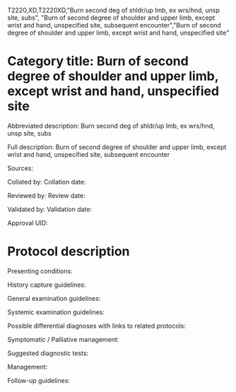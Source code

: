T2220,XD,T2220XD,"Burn second deg of shldr/up lmb, ex wrs/hnd, unsp site, subs", "Burn of second degree of shoulder and upper limb, except wrist and hand, unspecified site, subsequent encounter","Burn of second degree of shoulder and upper limb, except wrist and hand, unspecified site"
# Category title: Burn of second degree of shoulder and upper limb, except wrist and hand, unspecified site

Abbreviated description: Burn second deg of shldr/up lmb, ex wrs/hnd, unsp site, subs

Full description: Burn of second degree of shoulder and upper limb, except wrist and hand, unspecified site, subsequent encounter

Sources:

Collated by:
Collation date:

Reviewed by:
Review date:

Validated by:
Validation date:

Approval UID:

# Protocol description

Presenting conditions:

History capture guidelines:

General examination guidelines:

Systemic examination guidelines:

Possible differential diagnoses with links to related protocols:

Symptomatic / Palliative management:

Suggested diagnostic tests:

Management:

Follow-up guidelines:
